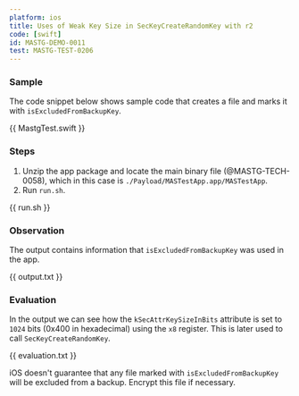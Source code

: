 ```yaml
---
platform: ios
title: Uses of Weak Key Size in SecKeyCreateRandomKey with r2
code: [swift]
id: MASTG-DEMO-0011
test: MASTG-TEST-0206
---
```


### Sample

The code snippet below shows sample code that creates a file and marks it with `isExcludedFromBackupKey`.

{{ MastgTest.swift }}

### Steps

1. Unzip the app package and locate the main binary file (@MASTG-TECH-0058), which in this case is `./Payload/MASTestApp.app/MASTestApp`.
2. Run `run.sh`.

{{ run.sh }}

### Observation

The output contains information that `isExcludedFromBackupKey` was used in the app.

{{ output.txt }}

### Evaluation

In the output we can see how the `kSecAttrKeySizeInBits` attribute is set to `1024` bits (0x400 in hexadecimal) using the `x8` register. This is later used to call `SecKeyCreateRandomKey`.

{{ evaluation.txt }}

iOS doesn't guarantee that any file marked with `isExcludedFromBackupKey` will be excluded from a backup. Encrypt this file if necessary.
